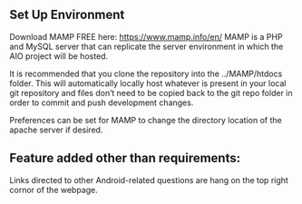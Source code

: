 ## Set Up Environment

Download MAMP FREE here: https://www.mamp.info/en/
MAMP is a PHP and MySQL server that can replicate the server environment in which the AIO project will be hosted.

It is recommended that you clone the repository into the ../MAMP/htdocs folder. This will automatically locally host whatever is present in your local git repository and files don’t need to be copied back to the git repo folder in order to commit and push development changes.

Preferences can be set for MAMP to change the directory location of the apache server if desired.

## Feature added other than requirements:
Links directed to other Android-related questions are hang on the top right cornor of the webpage.